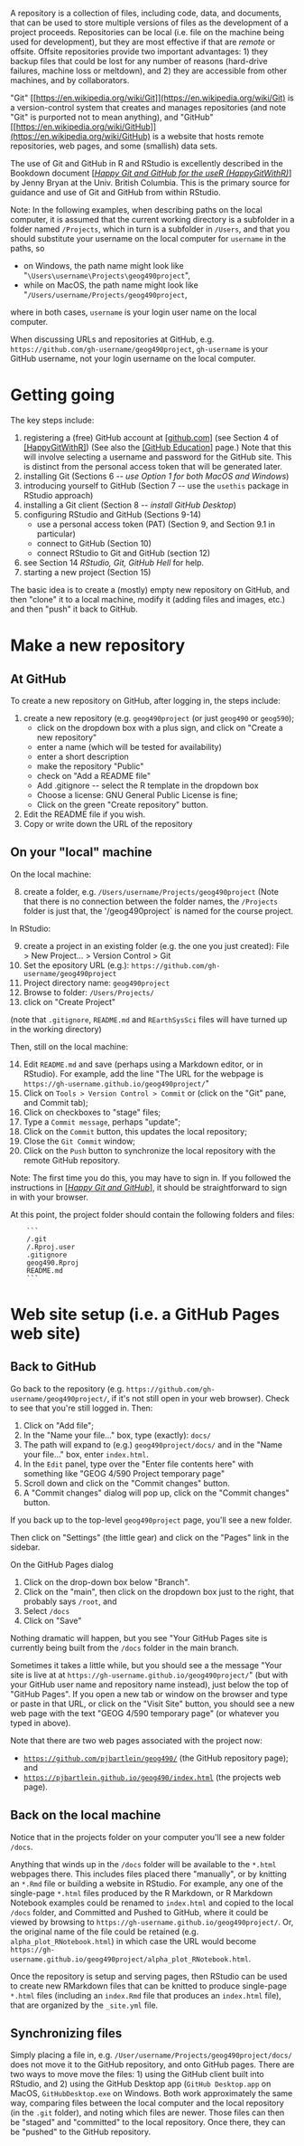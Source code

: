 A repository is a collection of files, including code, data, and documents, that can be used to store multiple versions of files as the development of a project proceeds.  Repositories can be local (i.e. file on the machine being used for development), but they are most effective if that are *remote* or offsite.  Offsite repositories provide two important advantages:  1) they backup files that could be lost for any number of reasons (hard-drive failures, machine loss or meltdown), and 2) they are accessible from other machines, and by collaborators.

"Git" [[https://en.wikipedia.org/wiki/Git]](https://en.wikipedia.org/wiki/Git) is a version-control system that creates and manages repositories (and note "Git" is purported not to mean anything), and "GitHub" [[https://en.wikipedia.org/wiki/GitHub]](https://en.wikipedia.org/wiki/GitHub) is a website that hosts remote repositories, web pages, and some (smallish) data sets.

The use of Git and GitHub in R and RStudio is excellently described in the Bookdown document [[*Happy Git and GitHub for the useR (HappyGitWithR)*]](https://happygitwithr.com/index.html) by Jenny Bryan at the Univ. British Columbia.  This is the primary source for guidance and use of Git and GitHub from within RStudio.

Note: In the following examples, when describing paths on the local computer, it is assumed that the current working directory is a subfolder in a folder named `/Projects`, which in turn is a subfolder in `/Users`, and that you should substitute your username on the local computer for `username` in the paths, so 

- on Windows, the path name might look like "`\Users\username\Projects\geog490project`",
- while on MacOS, the path name might look like "`/Users/username/Projects/geog490project`,

where in both cases, `username` is your login user name on the local computer.

When discussing URLs and repositories at GitHub, e.g. `https://github.com/gh-username/geog490project`, `gh-username` is your GitHub username, not your login username on the local computer.  

# Getting going #

The key steps include:

1. registering a (free) GitHub account at [[github.com]](github.com) (see Section 4 of [[HappyGitWithR]](https://happygitwithr.com/index.html)) (See also the [[GitHub Education]](https://education.github.com) page.) Note that this will involve selecting a username and password for the GitHub site. This is distinct from the personal access token that will be generated later.
2. installing Git (Sections 6 -- *use Option 1 for both MacOS and Windows*)
3. introducing yourself to GitHub (Section 7 -- use the `usethis` package in RStudio approach)
3. installing a Git client (Section 8 -- *install GitHub Desktop*) 
4. configuring RStudio and GitHub (Sections 9-14)
	- use a personal access token (PAT) (Section 9, and Section 9.1 in particular)
	- connect to GitHub (Section 10)
	- connect RStudio to Git and GitHub (section 12) 
5. see Section 14 *RStudio, Git, GitHub Hell* for help.
6. starting a new project (Section 15)

The basic idea is to create a (mostly) empty new repository on GitHub, and then "clone" it to a local machine, modify it (adding files and images, etc.) and then "push" it back to GitHub.  

# Make a new repository #

## At GitHub ##

To create a new repository on GitHub, after logging in, the steps include:  

1. create a new repository (e.g. `geog490project` (or just `geog490` or  `geog590`);
	- click on the dropdown box with a plus sign, and click on "Create a new repository"
	- enter a name (which will be tested for availability)
	- enter a short description
	- make the repository "Public"
	- check on "Add a README file"
	- Add .gitignore -- select the R template in the dropdown box
	- Choose a license: GNU General Public License is fine;
	- Click on the green "Create repository" button.
2. Edit the README file if you wish.
3. Copy or write down the URL of the repository

## On your "local" machine ##

On the local machine:

8. create a folder, e.g. `/Users/username/Projects/geog490project` (Note that there is no connection between the folder names, the `/Projects` folder is just that, the '/geog490project` is named for the course project.

In RStudio:  

9. create a project in an existing folder (e.g. the one you just created): File > New Project…  > Version Control  > Git  
1. Set the epository URL (e.g.):  `https://github.com/gh-username/geog490project`  
1. Project directory name:  `geog490project`  
1. Browse to folder:  `/Users/Projects/`
1. click on "Create Project" 

(note that `.gitignore`, `README.md` and `REarthSysSci` files will have turned up in the working directory)  

Then, still on the local machine:

14. Edit `README.md` and save (perhaps using a Markdown editor, or in RStudio). For example, add the line "The URL for the webpage is `https://gh-username.github.io/geog490project/`"
1. Click on `Tools > Version Control > Commit` or (click on the "Git" pane, and Commit tab); 
1. Click on checkboxes to "stage" files;
2. Type a `Commit message`, perhaps "update"; 
3. Click on the `Commit` button, this updates the local repository; 
4. Close the `Git Commit` window;
2. Click on the `Push` button to synchronize the local repository with the remote GitHub repository.

Note: The first time you do this, you may have to sign in. If you followed the instructions in [[*Happy Git and GitHub*]](https://happygitwithr.com/index.html), it should be straightforward to sign in with your browser. 

At this point, the project folder should contain the following folders and files:

		```
		/.git
		/.Rproj.user
		.gitignore
		geog490.Rproj
		README.md
		```

# Web site setup (i.e. a GitHub Pages web site) #

## Back to GitHub ##

Go back to the repository (e.g. `https://github.com/gh-username/geog490project/`, if it's not still open in your web browser).  Check to see that you're still logged in.  Then:

1. Click on "Add file";
2. In the "Name your file…" box, type (exactly):  `docs/`
3. The path will expand to (e.g.) `geog490project/docs/` and in the "Name your file…" box, enter `index.html`.
4. In the `Edit` panel, type over the "Enter file contents here" with something like "GEOG 4/590 Project temporary page"
5. Scroll down and click on the "Commit changes" button.
6. A "Commit changes" dialog will pop up, click on the "Commit changes" button.

If you back up to the top-level `geog490project` page, you'll see a new folder.  

Then click on "Settings" (the little gear) and click on the "Pages" link in the sidebar. 

On the GitHub Pages dialog
1. Click on the drop-down box below "Branch".
2. Click on the "main", then click on the dropdown box just to the right, that probably says `/root`, and
3. Select `/docs`
4. Click on "Save"

Nothing dramatic will happen, but you see "Your GitHub Pages site is currently being built from the `/docs` folder in the main branch.

Sometimes it takes a little while, but you should see a the message "Your site is live at at `https://gh-username.github.io/geog490project/`" (but with your GitHub user name and repository name instead), just below the top of "GitHub Pages".  If you open a new tab or window on the browser and type or paste in that URL, or click on the "Visit Site" button, you should see a new web page with the text "GEOG 4/590 temporary page" (or whatever you typed in above).  

Note that there are two web pages associated with the project now:

- [`https://github.com/pjbartlein/geog490/`](https://github.com/gh-username/geog490/) (the GitHub repository page); and
- [`https://pjbartlein.github.io/geog490/index.html`](https://gh-username.github.io/geog490/index.html) (the projects web page).

## Back on the local machine ##

Notice that in the projects folder on your computer you'll see a new folder `/docs`.

Anything that winds up in the `/docs` folder will be available to the `*.html` webpages there. This includes files placed there "manually", or by knitting an `*.Rmd` file or building a website in RStudio. For example, any one of the single-page `*.html` files produced by the R Markdown, or R Markdown Notebook examples could be renamed to `index.html` and copied to the local `/docs` folder, and Committed and Pushed to GitHub, where it could be viewed by browsing to `https://gh-username.github.io/geog490project/`. Or, the original name of the file could be retained (e.g. `alpha_plot_RNotebook.html`) in which case the URL would become `https://gh-username.github.io/geog490project/alpha_plot_RNotebook.html`.

Once the repository is setup and serving pages, then RStudio can be used to create new RMarkdown files that can be knitted to produce single-page `*.html` files (including an `index.Rmd` file that produces an `index.html` file), that are organized by the `_site.yml` file.

## Synchronizing files ##

Simply placing a file in, e.g. `/User/username/Projects/geog490project/docs/` does not move it to the GitHub repository, and onto GitHub pages. There are two ways to move move the files: 1) using the GitHub client built into RStudio, and 2) using the GitHub Desktop app (`GitHub Desktop.app` on MacOS, `GitHubDesktop.exe` on Windows. Both work approximately the same way, comparing files between the local computer and the local repository (in the `.git` folder), and noting which files are newer. Those files can then be "staged" and "committed" to the local repository. Once there, they can be "pushed" to the GitHub repository.

